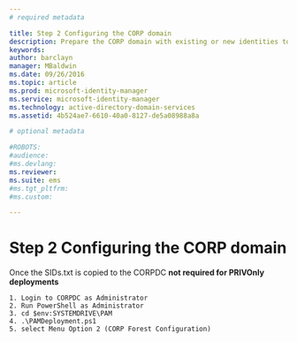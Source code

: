 ```yaml
---
# required metadata

title: Step 2 Configuring the CORP domain
description: Prepare the CORP domain with existing or new identities to be managed by Privileged Identity Manager using scripts
keywords:
author: barclayn
manager: MBaldwin
ms.date: 09/26/2016
ms.topic: article
ms.prod: microsoft-identity-manager
ms.service: microsoft-identity-manager
ms.technology: active-directory-domain-services
ms.assetid: 4b524ae7-6610-40a0-8127-de5a08988a8a

# optional metadata

#ROBOTS:
#audience:
#ms.devlang:
ms.reviewer:
ms.suite: ems
#ms.tgt_pltfrm:
#ms.custom:

---
```


# Step 2 Configuring the CORP domain

Once the SIDs.txt is copied to the CORPDC **not required for PRIVOnly deployments**

    1. Login to CORPDC as Administrator
    2. Run PowerShell as Administrator
    3. cd $env:SYSTEMDRIVE\PAM
    4. .\PAMDeployment.ps1 
    5. select Menu Option 2 (CORP Forest Configuration)
